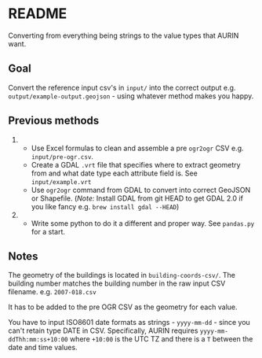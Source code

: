 # README

Converting from everything being strings to the value types that AURIN want.

## Goal

Convert the reference input csv's in `input/` into the correct output e.g. `output/example-output.geojson` - using whatever method makes you happy.

## Previous methods

1. 
    * Use Excel formulas to clean and assemble a pre `ogr2ogr` CSV e.g. `input/pre-ogr.csv`.
    * Create a GDAL `.vrt` file that specifies where to extract geometry from and what date type each attribute field is. See `input/example.vrt`
    * Use `ogr2ogr` command from GDAL to convert into correct GeoJSON or Shapefile. (*Note:* Install GDAL from git HEAD to get GDAL 2.0 if you like fancy e.g. `brew install gdal --HEAD`)

2. * Write some python to do it a different and proper way.  See `pandas.py` for a start.

## Notes

The geometry of the buildings is located in `building-coords-csv/`.  The building number matches the building number in the raw input CSV filename. e.g. `2007-018.csv`

It has to be added to the pre OGR CSV as the geometry for each value.

You have to input ISO8601 date formats as strings - `yyyy-mm-dd` - since you can't retain type DATE in CSV. 
Specifically, AURIN requires `yyyy-mm-ddThh:mm:ss+10:00` where `+10:00` is the UTC TZ and there is a `T` between the date and time values.